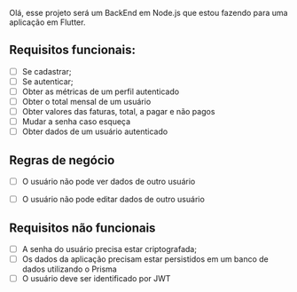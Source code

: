 Olá, esse projeto será um BackEnd em Node.js que estou fazendo para uma aplicação em Flutter.

## Requisitos funcionais:
- [ ] Se cadastrar;
- [ ] Se autenticar;
- [ ] Obter as métricas de um perfil autenticado
- [ ] Obter o total mensal de um usuário
- [ ] Obter valores das faturas, total, a pagar e não pagos
- [ ] Mudar a senha caso esqueça
- [ ] Obter dados de um usuário autenticado

## Regras de negócio
- [ ] O usuário não pode ver dados de outro usuário
- [ ] O usuário não pode editar dados de outro usuário


## Requisitos não funcionais
- [ ] A senha do usuário precisa estar criptografada;
- [ ] Os dados da aplicação precisam estar persistidos em um banco de dados utilizando o Prisma
- [ ] O usuário deve ser identificado por JWT